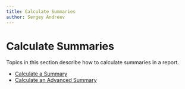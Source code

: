 ```yaml
---
title: Calculate Summaries
author: Sergey Andreev
---
```

# Calculate Summaries

Topics in this section describe how to calculate summaries in a report.

* [Calculate a Summary](calculate-summaries/calculate-a-summary.md)
* [Calculate an Advanced Summary](calculate-summaries/calculate-an-advanced-summary.md)
